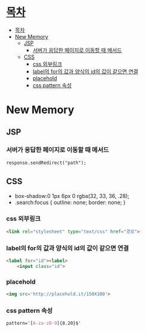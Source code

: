 # [목차](#목차)
- [목차](#목차)
- [New Memory](#new-memory)
  - [JSP](#jsp)
    - [서버가 응답한 페이지로 이동할 때 메서드](#서버가-응답한-페이지로-이동할-때-메서드)
  - [CSS](#css)
    - [css 외부링크](#css-외부링크)
    - [label의 for의 값과 양식의 id의 값이 같으면 연결](#label의-for의-값과-양식의-id의-값이-같으면-연결)
    - [placehold](#placehold)
    - [css pattern 속성](#css-pattern-속성)


# New Memory

## JSP
### 서버가 응답한 페이지로 이동할 때 메서드
```jsp
response.sendRedirect("path");
```

## CSS
- box-shadow:0 1px 6px 0 rgba(32, 33, 36, .28);
- .search:focus {
    outline: none;
    border: none;
}

### css 외부링크
```html
<link rel="stylesheet" type="text/css" href="경로">
```

### label의 for의 값과 양식의 id의 값이 같으면 연결

```html
<label for="id"><label>
    <input class="id">
```

### placehold 
```html
<img src='http://placehold.it/150X100'>
```

### css pattern 속성
```css
pattern='[A-za-z0-9]{8,20}$'
```